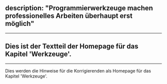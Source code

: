 description: "Programmierwerkzeuge machen professionelles Arbeiten überhaupt erst möglich"
---
---
Dies ist der Textteil der Homepage für das Kapitel 'Werkzeuge'.
---
---
Dies werden die Hinweise für die Korrigierenden als Homepage für das Kapitel 'Werkzeuge'.
